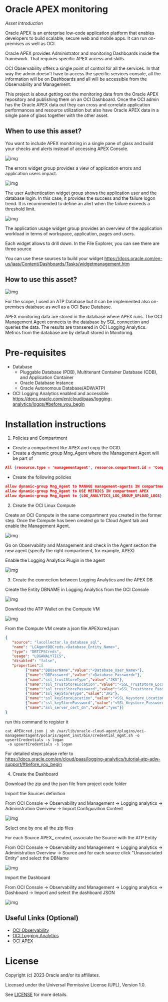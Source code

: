 # Oracle APEX monitoring

*Asset Introduction*

Oracle APEX is an enterprise low-code application platform that enables developers to build scalable, secure web and mobile apps. It can run on-premises as well as OCI. 

Oracle APEX provides Administrator and monitoring Dashboards inside the framework. That requires specific APEX access and skills. 

OCI Observability offers a single point of control for all the services. In that way the admin doesn't have to access the specific services console, all the information will be on Dashboards and all will be accessible from the Observability and Management.

This project is about getting out the monitoring data from the Oracle APEX repository and publishing them on an OCI Dashboard. Once the OCI admin has the Oracle APEX data out they can cross and correlate application performances and resource utilization but also have Oracle APEX data in a single pane of glass together with the other asset.   

## When to use this asset?
 
You want to include APEX monitoring in a single pane of glass and build your checks and alerts instead of accessing APEX Console. 

![img](images/error.png)

The errors widget group provides a view of application errors and application users impact. 

![img](images\users_aut.png)

The user Authentication widget group shows the application user and the database login. In this case, it provides the success and the failure logon trend. It is recommended to define an alert when the failure exceeds a threshold limit.

![img](images\ApplicationUsage.png)

The application usage widget group provides an overview of the application workload in terms of workspace, application, pages and users.

Each widget allows to drill down. In the File Explorer, you can see there are three source


You can use these sources to build your widget <https://docs.oracle.com/en-us/iaas/Content/Dashboards/Tasks/widgetmanagement.htm>

## How to use this asset?

![img](images\APEX_monitoring_Architecture.png)

For the scope, I used an ATP Database but it can be implemented also on-premises database as well as a OCI Base Database.

APEX monitoring data are stored in the database where APEX runs. The OCI Management Agent connects to the database by SQL connection and queries the data. The results are transered in OCI Logging Analytics. Metrics from the database are by default stored in Monitoring. 


# Pre-requisites
- Database 
    - Pluggable Database (PDB), Multitenant  Container Database (CDB), and Application Container
    - Oracle Database Instance
    - Oracle Autonomous Database(ADW/ATP)
- OCI Logging Analytics enabled and accessible  https://docs.oracle.com/en/cloud/paas/logging-analytics/logqs/#before_you_begin


# Installation instructions

1. Policies and Compartment 
- Create a compartment like APEX and copy the OCID. 
- Create a dynamic group Mng_Agent where the Management Agent will be part of

```json
All {resource.type = 'managementagent', resource.compartment.id = 'Compartment_OCID'}
```

- Create the following policies

```json
allow dynamic-group Mng_Agent to MANAGE management-agents IN compartment APEX
allow dynamic-group Mng_Agent to USE METRICS IN compartment APEX
allow dynamic-group Mng_Agent to {LOG_ANALYTICS_LOG_GROUP_UPLOAD_LOGS} IN compartment APEX`
```

2. Create the OCI Linux Compute

Create an OCI Compute in the same compartment you created in the former step. Once the Compute has been created go to Cloud Agent tab and enable the Management Agent. 

![img](images\Enable_Agent.png)

Go on Observability and Management and check in the Agent section the new agent (specify the right compartment, for example, APEX)

Enable the Logging Analytics Plugin in the agent

![img](images\LA_Enable_plugin.png)


3. Create the connection between Logging Analytics and the APEX DB

Create the Entity DBNAME in Logging Analytics from the OCI Console 

![img](images\LA_AddEntity.png)

Download the ATP Wallet on the Compute VM

![img](images\DatabaseWallet.png)

From the Compute VM create a json file APEXcred.json

```json
{
   "source": "lacollector.la_database_sql",
   "name": "LCAgentDBCreds.<Database_Entity_Name>",
   "type": "DBTCPSCreds",
   "usage": "LOGANALYTICS",
   "disabled": "false",
   "properties":[
         {"name":"DBUserName","value":"<Database_User_Name>"},
         {"name":"DBPassword","value":"<Database_Password>"},
         {"name":"ssl_trustStoreType","value":"JKS"},
         {"name":"ssl_trustStoreLocation","value":"<SSL_Truststore_Location>"},
         {"name":"ssl_trustStorePassword","value":"<SSL_Truststore_Password>"},
         {"name":"ssl_keyStoreType","value":"JKS"},
         {"name":"ssl_keyStoreLocation","value":"<SSL_Keystore_Location>"},
         {"name":"ssl_keyStorePassword","value":"<SSL_Keystore_Password>"},
         {"name":"ssl_server_cert_dn","value":"yes"}]
}
```

run this command to register it

```console
cat APEXcred.json | sh /var/lib/oracle-cloud-agent/plugins/oci-managementagent/polaris/agent_inst/bin/credential_mgmt.sh -o upsertCredentials -s logan
 -o upsertCredentials -s logan
```

For detailed steps please refer to https://docs.oracle.com/en/cloud/paas/logging-analytics/tutorial-atp-adw-support/#before_you_begin

4. Create the Dashboard 

Download the zip and the json file from project code folder

Import the Sources definition

From OCI Console -> Observability and Management -> Logging analytics -> Administration Overview -> Import Configuration Content 

![img](images\LA_Import_source.png)

Select one by one all the zip files 

For each Source APEX_ created, associate the Source with the ATP Entity

From OCI Console -> Observability and Management -> Logging analytics -> Administration Overview -> Source and for each source click "Unassociated Entity" and select the DBName  

![img](images\LA_Associate_Entity.png)

Import the Dashboard 

From OCI Console -> Observability and Management -> Logging analytics -> Dashboard -> Import and select the dashboard JSON 

![img](images\LA_Import_Dashboard.png)

## Useful Links (Optional)
 
- [OCI Observability ](https://www.oracle.com/manageability/)
- [OCI Logging Analytics ](https://docs.oracle.com/en-us/iaas/logging-analytics/index.html)
- [OCI APEX ](https://apex.oracle.com/en/platform/apex-oracle-cloud/)


# License

Copyright (c) 2023 Oracle and/or its affiliates.

Licensed under the Universal Permissive License (UPL), Version 1.0.

See [LICENSE](https://github.com/oracle-devrel/technology-engineering/blob/folder-structure/LICENSE) for more details.
